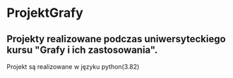 # ProjektGrafy

## Projekty realizowane podczas uniwersyteckiego kursu "Grafy i ich zastosowania".

Projekt są realizowane w języku python(3.82)



